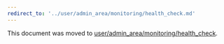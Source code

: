```yaml
---
redirect_to: '../user/admin_area/monitoring/health_check.md'
---
```


This document was moved to [user/admin_area/monitoring/health_check](../user/admin_area/monitoring/health_check.md).
